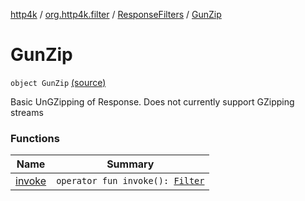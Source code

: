 [http4k](../../../index.md) / [org.http4k.filter](../../index.md) / [ResponseFilters](../index.md) / [GunZip](./index.md)

# GunZip

`object GunZip` [(source)](https://github.com/http4k/http4k/blob/master/http4k-core/src/main/kotlin/org/http4k/filter/ResponseFilters.kt#L85)

Basic UnGZipping of Response. Does not currently support GZipping streams

### Functions

| Name | Summary |
|---|---|
| [invoke](invoke.md) | `operator fun invoke(): `[`Filter`](../../../org.http4k.core/-filter/index.md) |
